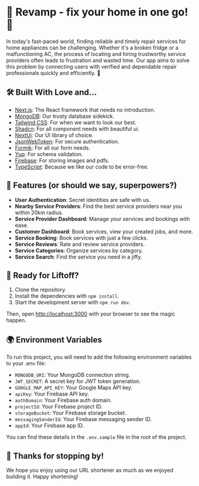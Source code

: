 # 🚀 Revamp - fix your home in one go! 🍭

In today's fast-paced world, finding reliable and timely repair services for home appliances can be challenging. Whether it's a broken fridge or a malfunctioning AC, the process of locating and hiring trustworthy service providers often leads to frustration and wasted time. Our app aims to solve this problem by connecting users with verified and dependable repair professionals quickly and efficiently. 🎩

## 🛠️ Built With Love and...

- [Next.js](https://nextjs.org/): The React framework that needs no introduction.
- [MongoDB](https://www.mongodb.com/): Our trusty database sidekick.
- [Tailwind CSS](https://tailwindcss.com/): For when we want to look our best.
- [Shadcn](https://ui.shadcn.com/): For all component needs with beautiful ui.
- [NextUi](https://nextui.org/): Our UI library of choice.
- [JsonWebToken](https://jwt.io/): For secure authentication.
- [Formik](https://formik.org/): For all our form needs.
- [Yup](<[https](https://yup-docs.vercel.app/docs/intro)>): For schema validation.
- [Firebase](https://firebase.google.com/): For storing images and pdfs.
- [TypeScript](https://www.typescriptlang.org/): Because we like our code to be error-free.

## 🎁 Features (or should we say, superpowers?)

- **User Authentication**: Secret identities are safe with us.
- **Nearby Service Providers**: Find the best service providers near you within 20km radius.
- **Service Provider Dashboard**: Manage your services and bookings with ease.
- **Customer Dashboard**: Book services, view your created jobs, and more.
- **Service Booking**: Book services with just a few clicks.
- **Service Reviews**: Rate and review service providers.
- **Service Categories**: Organize services by category.
- **Service Search**: Find the service you need in a jiffy.

## 🚀 Ready for Liftoff?

1. Clone the repository.
2. Install the dependencies with `npm install`.
3. Start the development server with `npm run dev`.

Then, open [http://localhost:3000](http://localhost:3000) with your browser to see the magic happen.

## 🌍 Environment Variables

To run this project, you will need to add the following environment variables to your .env file:

- `MONGODB_URI`: Your MongoDB connection string.
- `JWT_SECRET`: A secret key for JWT token generation.
- `GOOGLE_MAP_API_KEY`: Your Google Maps API key.
- `apiKey`: Your Firebase API key.
- `authDomain`: Your Firebase auth domain.
- `projectId`: Your Firebase project ID.
- `storageBucket`: Your Firebase storage bucket.
- `messagingSenderId`: Your Firebase messaging sender ID.
- `appId`: Your Firebase app ID.

You can find these details in the `.env.sample` file in the root of the project.

## 🎉 Thanks for stopping by!

We hope you enjoy using our URL shortener as much as we enjoyed building it. Happy shortening!
